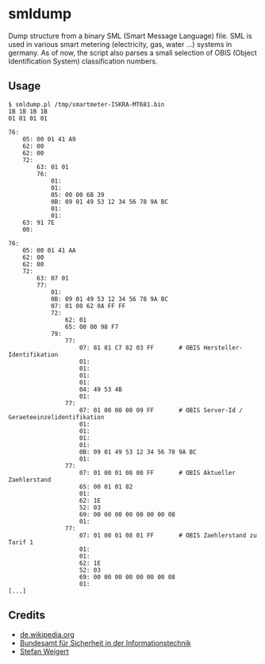 # smldump

Dump structure from a binary SML (Smart Message Language) file. SML is used in various smart metering (electricity, gas, water ...) systems in germany. As of now, the script also parses a small selection of OBIS (Object Identification System) classification numbers.

## Usage

```
$ smldump.pl /tmp/smartmeter-ISKRA-MT681.bin
1B 1B 1B 1B
01 01 01 01

76: 
    05: 00 01 41 A9
    62: 00
    62: 00
    72: 
        63: 01 01
        76: 
            01: 
            01: 
            05: 00 00 6B 39
            0B: 09 01 49 53 12 34 56 78 9A BC
            01: 
            01: 
    63: 91 7E
    00: 

76: 
    05: 00 01 41 AA
    62: 00
    62: 00
    72: 
        63: 07 01
        77: 
            01: 
            0B: 09 01 49 53 12 34 56 78 9A BC
            07: 01 00 62 0A FF FF
            72: 
                62: 01
                65: 00 00 98 F7
            79: 
                77: 
                    07: 81 81 C7 82 03 FF       # OBIS Hersteller-Identifikation
                    01: 
                    01: 
                    01: 
                    01: 
                    04: 49 53 4B
                    01: 
                77: 
                    07: 01 00 00 00 09 FF       # OBIS Server-Id / Geraeteeinzelidentifikation
                    01: 
                    01: 
                    01: 
                    01: 
                    0B: 09 01 49 53 12 34 56 78 9A BC
                    01: 
                77: 
                    07: 01 00 01 08 00 FF       # OBIS Aktueller Zaehlerstand
                    65: 00 01 01 82
                    01: 
                    62: 1E
                    52: 03
                    69: 00 00 00 00 00 00 00 08
                    01: 
                77: 
                    07: 01 00 01 08 01 FF       # OBIS Zaehlerstand zu Tarif 1
                    01: 
                    01: 
                    62: 1E
                    52: 03
                    69: 00 00 00 00 00 00 00 08
                    01: 
[...]
```

## Credits

* [de.wikipedia.org](https://de.wikipedia.org/wiki/Smart_Message_Language)
* [Bundesamt für Sicherheit in der Informationstechnik](https://www.bsi.bund.de/SharedDocs/Downloads/DE/BSI/Publikationen/TechnischeRichtlinien/TR03109/TR-03109-1_Anlage_Feinspezifikation_Drahtgebundene_LMN-Schnittstelle_Teilb.pdf?__blob=publicationFile&v=1)
* [Stefan Weigert](http://www.stefan-weigert.de/php_loader/sml.php)

